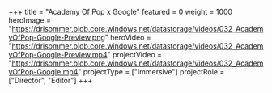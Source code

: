 +++
title = "Academy Of Pop x Google"
featured = 0
weight = 1000
heroImage = "https://drisommer.blob.core.windows.net/datastorage/videos/032_AcademyOfPop-Google-Preview.png"
heroVideo = "https://drisommer.blob.core.windows.net/datastorage/videos/032_AcademyOfPop-Google-Preview.mp4"
projectVideo = "https://drisommer.blob.core.windows.net/datastorage/videos/032_AcademyOfPop-Google.mp4"
projectType = ["Immersive"]
projectRole = ["Director", "Editor"]
+++
